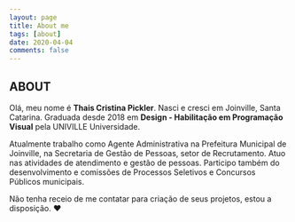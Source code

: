 ```yaml
---
layout: page
title: About me
tags: [about]
date: 2020-04-04
comments: false
---
```

    
## ABOUT

Olá, meu nome é <strong>Thais Cristina Pickler</strong>. Nasci e cresci em Joinville, Santa Catarina. Graduada desde 2018 em <strong>Design - Habilitação em Programação Visual</strong> pela UNIVILLE Universidade. 

Atualmente trabalho como Agente Administrativa na Prefeitura Municipal de Joinville, na Secretaria de Gestão de Pessoas, setor de Recrutamento. Atuo nas atividades de atendimento e gestão de pessoas. Participo também do desenvolvimento e comissões de Processos Seletivos e Concursos Públicos municipais.

Não tenha receio de me contatar para criação de seus projetos, estou a disposição. ♥


